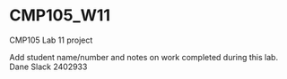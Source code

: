 # CMP105_W11
CMP105 Lab 11 project

Add student name/number and notes on work completed during this lab.
Dane Slack 2402933
